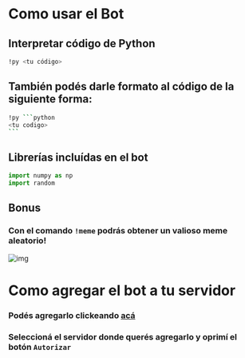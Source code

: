 # Como usar el Bot

## Interpretar código de Python

```bash
!py <tu código>
```

## También podés darle formato al código de la siguiente forma:

```bash
!py ```python
<tu codigo>
```                ㅤ
```

## Librerías incluídas en el bot
```python
import numpy as np
import random
```


## Bonus
### Con el comando `!meme` podrás obtener un valioso meme aleatorio!
![img](https://i.guim.co.uk/img/media/a6c0ec5ffca421788f1b66419e7d7b5bad6b9a18/0_128_3000_1800/master/3000.jpg?width=1200&height=1200&quality=85&auto=format&fit=crop&s=11074065aadb6ceb3e87f72a236cbfe3)


# Como agregar el bot a tu servidor

### Podés agregarlo clickeando [acá](https://discord.com/oauth2/authorize?client_id=860572737202290759&permissions=0&scope=bot)​
### Seleccioná el servidor donde querés agregarlo y oprimí el botón `Autorizar`